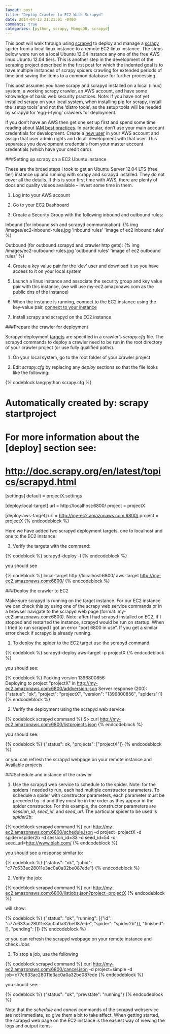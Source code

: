 ```yaml
---
layout: post
title: "Deploy Crawler to EC2 With Scrapyd"
date: 2014-04-13 21:21:01 -0400
comments: true
categories: [python, scrapy, MongoDB, scrapyd]
---
```


This post will walk through using [scrapyd](http://scrapyd.readthedocs.org/en/latest/) to deploy and manage a [scrapy](http://scrapy.org/) spider from a local linux instance to a remote EC2 linux instance. The steps below were run on a local Ubuntu 12.04 instance any one of the free AWS linux Ubuntu 12.04 tiers. This is another step in the development of the scraping project described in the first post for which the indented goal is to have multiple instances of scrapy spiders crawling for extended periods of time and saving the items to a common database for further processing.

This post assumes you have scrapy and scrapyd installed on a local (linux) system, a working scrapy crawler, an AWS account, and have some knowledge of basic web security practices. Note: If you have not yet installed scrapy on your local system, when installing pip for scrapy, install the ‘setup tools’ and not the ‘distro tools’, as the setup tools will be needed by scrapyd for ‘egg-i-fying’ crawlers for deployment.

If you don’t have an AWS then get one set up first and spend some time reading about [IAM best practices](http://docs.aws.amazon.com/IAM/latest/UserGuide/IAMBestPractices.html). In particular, don’t use your main account credentials for development. Create a [new user](http://docs.aws.amazon.com/IAM/latest/UserGuide/IAMBestPractices.html#create-iam-users) in your AWS account and assign that user admin rights and do all development with that user. This separates you development credentials from your master account credentials (which have your credit card).

###Setting up scrapy on a EC2 Ubuntu instance

These are the broad steps I took to get an Ubuntu Server 12.04 LTS (free tier) instance up and running with scrapy and scrapyd installed. They do not cover all the details. If this is your first time with AWS, there are plenty of docs and quality videos available – invest some time in them.

1) Log into your AWS account

2) Go to your EC2 Dashboard

3) Create a Security Group with the following inbound and outbound rules:

Inbound (for inbound ssh and scrapyd communication):
{% img /images/ec2-inbound-rules.jpg 'inbound rules' 'image of ec2 inbound rules' %}

Outbound (for outbound scrapyd and crawler http gets):
{% img /images/ec2-outbound-rules.jpg 'outbound rules' 'image of ec2 outbound rules' %}

4) Create a key value pair for the ‘dev’ user and download it so you have access to it on your local system

5) Launch a linux instance and associate the security group and key value pair with this instance, (we will use my-ec2.amazonaws.com as the public dns of the instance)

6) When the instance is running, connect to the EC2 instance using the key-value pair, [connect to your instance](http://docs.aws.amazon.com/AWSEC2/latest/UserGuide/AccessingInstancesLinux.html)

8) Install scrapy and scrapyd on the EC2 instance

###Prepare the crawler for deployment

Scrapyd deployment [targets](http://scrapyd.readthedocs.org/en/latest/deploy.html#show-and-define-targets) are specified in a crawler’s *scrapy.cfg* file. The scrapyd commands to deploy a crawler need to be run in the root directory of your crawler project (or use fully qualified paths).

1) On your local system, go to the root folder of your crawler project

2) Edit *scrapy.cfg* by replacing any *deploy* sections so that the file looks like the following:

{% codeblock lang:python scrapy.cfg  %}
# Automatically created by: scrapy startproject
#
# For more information about the [deploy] section see:
# http://doc.scrapy.org/en/latest/topics/scrapyd.html

[settings]
default = projectX.settings

[deploy:local-target]
url = http://localhost:6800/
project = projectX

[deploy:aws-target]
url = http://my-ec2.amazonaws.com:6800/
project = projectX
{% endcodeblock %}

Here we have added two scrapyd deployment targets, one to localhost and one to the EC2 instance.

3) Verify the targets with the command:

{% codeblock  %}
scrapyd-deploy -l
{% endcodeblock %}

you should see

{% codeblock  %}
local-target           http://localhost:6800/
aws-target             http://my-ec2.amazonaws.com:6800/
{% endcodeblock %}

###Deploy the crawler to EC2

Make sure scrapyd is running on the target instance. For our EC2 instance we can check this by using one of the scrapy web service commands or in a browser navigate to the scrapyd web page (format: my-ec2.amazonaws.com:6800). Note: after I had scrapyd installed on EC2, if I stopped and restarted the instance, scrapyd would be run on startup. When I tried to run scrapyd I got an error “port 6800 in use”. If you get a similar error check if scrapyd is already running.

1) To deploy the spider to the EC2 target use the scrapyd command:

{% codeblock  %}
scrapyd-deploy aws-target -p projectX
{% endcodeblock %}

you should see:

{% codeblock  %}
Packing version 1396800856    
    Deploying to project "projectX" in http://my-ec2.amazonaws.com:6800/addversion.json
    Server response (200):
    {"status": "ok", "project": "projectX", "version": "1396800856", "spiders":1}
{% endcodeblock %}

2) Verify the deployment using the scrapyd web service:

{% codeblock scrapyd command  %}
$> curl http://my-ec2.amazonaws.com:6800/listprojects.json
{% endcodeblock %}

you should see:

{% codeblock  %}
{"status": ok, "projects": ["projectX"]}
{% endcodeblock %}

or you can refresh the scrapyd webpage on your remote instance and Available projects

###Schedule and instance of the crawler

1) Use the scrapyd web service to schedule to the spider. Note: for the spiders I needed to run, each had multiple constructor parameters. To schedule a spider with constructor parameters, each parameter must be preceded by -d and they must be in the order as they appear in the spider constructor. For this example, the constructor parameters are *session_id*, *seed_id*, and *seed_url*. The particular spider to be used is *spider2b*:

{% codeblock  scrapyd command %}
curl http://my-ec2.amazonaws.com:6800/schedule.json -d project=projectX -d spider=spider2b -d session_id=33 -d seed_id=54 -d seed_url=http://www.blah.com/
{% endcodeblock %}

you should see a response similar to:

{% codeblock  %}
{"status": "ok", "jobid": "c77c633ac28011e3ac0a0a32be087ede"}
{% endcodeblock %}

2) Verify the job:

{% codeblock scrapyd command %}
curl http://my-ec2.amazonaws.com:6800/listjobs.json?project=projectX
{% endcodeblock %}

will show:

{% codeblock  %}
{"status": "ok", "running": [{"id": "c77c633ac28011e3ac0a0a32be087ede", "spider": "spider2b"}], "finished": [], "pending": []}
{% endcodeblock %}

or you can refresh the scrapyd webpage on your remote instance and check Jobs

3) To stop a job, use the following

{% codeblock  scrapyd command %}
curl http://my-ec2.amazonaws.com:6800/cancel.json -d project=simple -d job=c77c633ac28011e3ac0a0a32be087ede
{% endcodeblock %}

you should see:

{% codeblock  %}
{"status": "ok", "prevstate": "running"}
{% endcodeblock %}

Note that the *schedule* and *cancel* commands of the scrapyd webservice are not immediate, so give them a bit to take affect. When getting started, the scrapyd web page on the EC2 instance is the easiest way of viewing the logs and output items.

